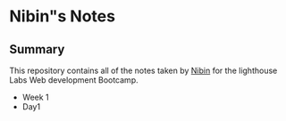 # Nibin"s Notes
## Summary
This repository contains all of the notes taken by [Nibin](https://github.com/NibinCodes) for the lighthouse Labs Web development Bootcamp.
* Week 1
 * Day1